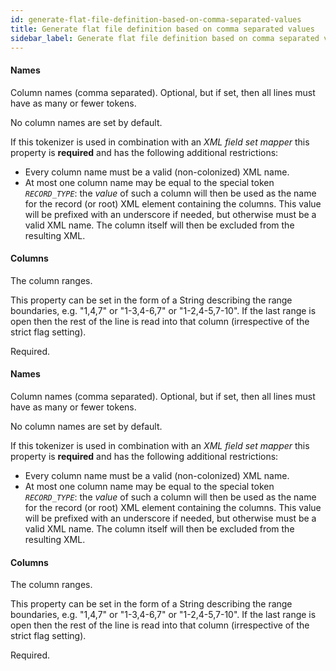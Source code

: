 ```yaml
---
id: generate-flat-file-definition-based-on-comma-separated-values
title: Generate flat file definition based on comma separated values
sidebar_label: Generate flat file definition based on comma separated values
---
```

#### Names
Column names (comma separated). Optional, but if set, then all lines must have as many or fewer tokens.

No column names are set by default.

If this tokenizer is used in combination with an <i>XML field set mapper</i> this property is <b>required</b> and has the following additional restrictions:
- Every column name must be a valid (non-colonized) XML name.
- At most one column name may be equal to the special token <code>*RECORD_TYPE*</code>: the <i>value</i> of such a column will then be used as the name for the record (or root) XML element containing the columns. This value will be prefixed with an underscore if needed, but otherwise must be a valid XML name. The column itself will then be excluded from the resulting XML.

#### Columns
The column ranges. 

This property can be set in the form of a String describing the range boundaries, e.g. "1,4,7" or "1-3,4-6,7" or "1-2,4-5,7-10". If the last range is open then the rest of the line is read into that column (irrespective of the strict flag setting).

Required.

#### Names
Column names (comma separated). Optional, but if set, then all lines must have as many or fewer tokens.

No column names are set by default.

If this tokenizer is used in combination with an <i>XML field set mapper</i> this property is <b>required</b> and has the following additional restrictions:
- Every column name must be a valid (non-colonized) XML name.
- At most one column name may be equal to the special token <code>*RECORD_TYPE*</code>: the <i>value</i> of such a column will then be used as the name for the record (or root) XML element containing the columns. This value will be prefixed with an underscore if needed, but otherwise must be a valid XML name. The column itself will then be excluded from the resulting XML.

#### Columns
The column ranges. 

This property can be set in the form of a String describing the range boundaries, e.g. "1,4,7" or "1-3,4-6,7" or "1-2,4-5,7-10". If the last range is open then the rest of the line is read into that column (irrespective of the strict flag setting).

Required.

